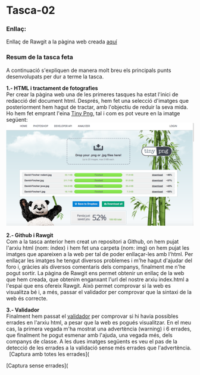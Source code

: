 # Tasca-02
### **Enllaç:**

Enllaç de Rawgit a la pàgina web creada [aquí](https://rawgit.com/miquelpeixet/Tasca-02/master/index.html)

### **Resum de la tasca feta**  
A continuació s'expliquen de manera molt breu els principals punts desenvolupats per dur a terme la tasca. 

**1.- HTML i tractament de fotografies**   
Per crear la pàgina web una de les primeres tasques ha estat l'inici de redacció del document html. Després, hem fet una selecció d'imatges que posteriorment hem hagut de tractar, amb l'objectiu de reduir la seva mida. Ho hem fet emprant l'eina [Tiny Png](https://tinypng.com), tal i com es pot veure en la imatge següent: ![Captura Tiny Png](https://github.com/miquelpeixet/Tasca-02/blob/master/Captures%20de%20pantalla/Tiny-png-1.png)

**2.- Github i Rawgit**  
Com a la tasca anterior hem creat un repositori a Github, on hem pujat l'arxiu html (nom: índex) i hem fet una carpeta (nom: img) on hem pujat les imatges que apareixen a la web per tal de poder enllaçar-les amb l'html. Per enllaçar les imatges he tengut diversos problemes i m'he hagut d'ajudar del foro i, gràcies als diversos comentaris dels companys, finalment me n'he pogut sortir. 
La pàgina de Rawgit ens permet obtenir un enllaç de la web que hem creada, que obtenim enganxant l'url del nostre arxiu index.html a l'espai que ens ofereix Rawgit. Això permet comprovar si la web es visualitza bé i, a més, passar el validador per comprovar que la sintaxi de la web és correcte. 

**3.- Validador**   
Finalment hem passat el [validador](https://validator.w3.org) per comprovar si hi havia possibles errades en l'arxiu html, a pesar que la web es pogués visualitzar. En el meu cas, la primera vegada m'ha mostrat una advertència (warning) i 6 errades, que finalment he pogut esmenar amb l'ajuda, una vegada més, dels companys de classe. A les dues imatges següents es veu el pas de la detecció de les errades a la validació sense més errades que l'advertència.   
[Captura amb totes les errades](

[Captura sense errades](

